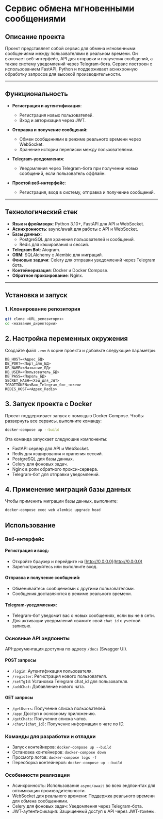 # Сервис обмена мгновенными сообщениями

## Описание проекта

Проект представляет собой сервис для обмена мгновенными сообщениями между пользователями в реальном времени. Он включает веб-интерфейс, API для отправки и получения сообщений, а также систему уведомлений через Telegram-бота. Сервис построен с использованием FastAPI, Python и поддерживает асинхронную обработку запросов для высокой производительности.

---

## Функциональность

- **Регистрация и аутентификация**:
  - Регистрация новых пользователей.
  - Вход и авторизация через JWT.

- **Отправка и получение сообщений**:
  - Обмен сообщениями в режиме реального времени через WebSocket.
  - Хранение истории переписки между пользователями.

- **Telegram-уведомления**:
  - Уведомления через Telegram-бота при получении новых сообщений, если пользователь оффлайн.

- **Простой веб-интерфейс**:
  - Регистрация, вход в систему, отправка и получение сообщений.

---

## Технологический стек

- **Язык и фреймворк**: Python 3.10+, FastAPI для API и WebSocket.
- **Асинхронность**: async/await для работы с API и WebSocket.
- **Базы данных**:
  - PostgreSQL для хранения пользователей и сообщений.
  - Redis для кэширования и сессий.
- **Telegram Bot**: Aiogram.
- **ORM**: SQLAlchemy с Alembic для миграций.
- **Фоновые задачи**: Celery для отправки уведомлений через Telegram бота.
- **Контейнеризация**: Docker и Docker Compose.
- **Обратное проксирование**: Nginx.

---

## Установка и запуск

### 1. Клонирование репозитория

```bash
git clone <URL_репозитория>
cd <название_директории>
```

## 2. Настройка переменных окружения

Создайте файл `.env` в корне проекта и добавьте следующие параметры:

```env
DB_HOST=<Адрес_БД>
DB_PORT=<Порт_для_БД>
DB_NAME=<Название_БД>
DB_USER=<Пользователь_БД>
DB_PASS=<Пароль_БД>
SECRET_HASH=<Хэш_для_JWT>
TGBOTTOKEN=<Ваш_Telegram_бот_токен>
REDIS_HOST=<Адрес_Redis>
```
## 3. Запуск проекта с Docker

Проект поддерживает запуск с помощью Docker Compose. Чтобы развернуть все сервисы, выполните команду:

```bash
docker-compose up --build
```
Эта команда запускает следующие компоненты:

- FastAPI сервер для API и WebSocket.
- Redis для кэширования и хранения сессий.
- PostgreSQL для базы данных.
- Celery для фоновых задач.
- Nginx в роли обратного прокси-сервера.
- Telegram-бот для отправки уведомлений.

## 4. Применение миграций базы данных

Чтобы применить миграции базы данных, выполните:

```bash
docker-compose exec web alembic upgrade head
```

## Использование

### Веб-интерфейс

#### Регистрация и вход:
- Откройте браузер и перейдите на [http://0.0.0.0](http://0.0.0.0)
- Зарегистрируйтесь или выполните вход.

#### Отправка и получение сообщений:
- Обменивайтесь сообщениями с другими пользователями.
- Сообщения доставляются в режиме реального времени.

#### Telegram-уведомления:
- Telegram-бот уведомит вас о новых сообщениях, если вы не в сети.
- Для активации уведомлений свяжите свой `chat_id` с учетной записью.

### Основные API эндпоинты

API-документация доступна по адресу `/docs` (Swagger UI).

#### POST запросы

- `/login`: Аутентификация пользователя.
- `/register`: Регистрация нового пользователя.
- `/setTgId`: Установка Telegram chat_id для пользователя.
- `/addChat`: Добавление нового чата.

#### GET запросы

- `/getUsers`: Получение списка пользователей.
- `/app`: Доступ к основному приложению.
- `/getChats`: Получение списка чатов.
- `/chat/{chat_id}`: Получение информации о чате по ID.

### Команды для разработки и отладки

- Запуск контейнеров: `docker-compose up --build`
- Остановка контейнеров: `docker-compose down`
- Просмотр логов: `docker-compose logs -f`
- Пересборка контейнеров: `docker-compose up --build`

### Особенности реализации

- Асинхронность: Использование `async/await` во всех эндпоинтах для оптимизации производительности.
- WebSocket для реального времени: Поддержка реального времени для обмена сообщениями.
- Celery для фоновых задач: Уведомления через Telegram-бота.
- JWT-аутентификация: Защищенный доступ к API через JWT-токены.
